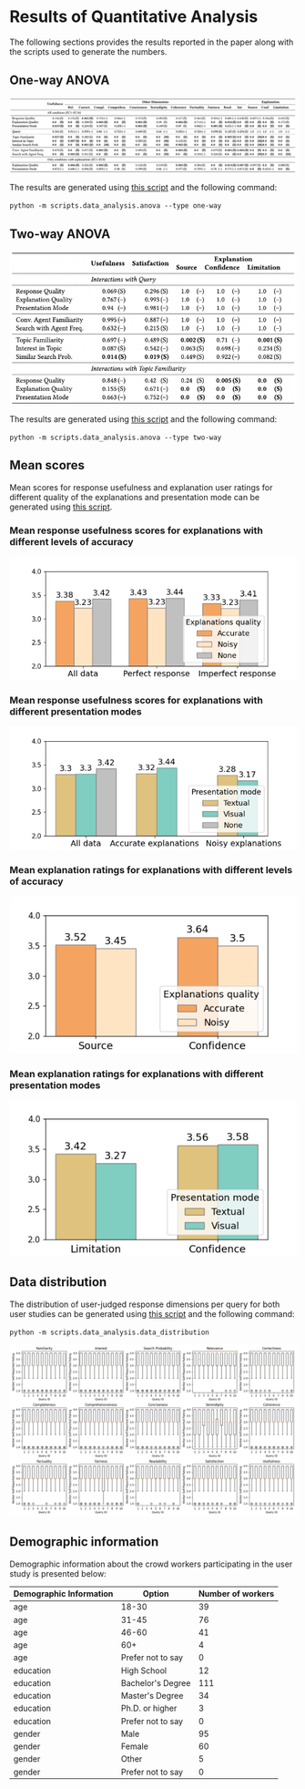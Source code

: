 # Results of Quantitative Analysis

The following sections provides the results reported in the paper along with the scripts used to generate the numbers.

## One-way ANOVA

![alt text](oneway-anova-table.png)

The results are generated using [this script](../../scripts/data_analysis/anova.py) and the following command:

`` python -m scripts.data_analysis.anova --type one-way ``

## Two-way ANOVA

![alt text](twoway-anova-table.png)

The results are generated using [this script](../../scripts/data_analysis/anova.py) and the following command:

`` python -m scripts.data_analysis.anova --type two-way ``

## Mean scores

Mean scores for response usefulness and explanation user ratings for different quality of the explanations and presentation mode can be generated using [this script](../../scripts/data_analysis/mean_scores.py).

###  Mean response usefulness scores for explanations with different levels of accuracy

![](mean_scores/means_usefulness_explanation_quality.png)

###  Mean response usefulness scores for explanations with different presentation modes

![](mean_scores/means_usefulness_explanation_presentation.png)

###  Mean explanation ratings for explanations with different levels of accuracy

![](mean_scores/means_explanation_ratings_explanation_quality.png)

###  Mean explanation ratings for explanations with different presentation modes

![](mean_scores/means_explanation_ratings_explanation_presentation.png)

<!-- Mean scores for other response dimensions for different quality of the explanations and presentation mode can be generated using .... -->

## Data distribution

The distribution of user-judged response dimensions per query for both user studies can be generated using [this script](../../scripts/data_analysis/data_distribution.py) and the following command:

`` python -m scripts.data_analysis.data_distribution ``

![](data_distribution.png)

## Demographic information

Demographic information about the crowd workers participating in the user study is presented below:

| Demographic Information | Option | Number of workers |
| --- | --- | --- |
| age | 18-30 | 39 |
| age | 31-45 | 76 |
| age | 46-60 | 41 |
| age | 60+ | 4 |
| age | Prefer not to say | 0 |
| education | High School | 12 |
| education | Bachelor's Degree | 111 |
| education | Master's Degree | 34 |
| education | Ph.D. or higher | 3 |
| education | Prefer not to say | 0 |
| gender | Male | 95 |
| gender | Female | 60 |
| gender | Other | 5 |
| gender | Prefer not to say | 0 |